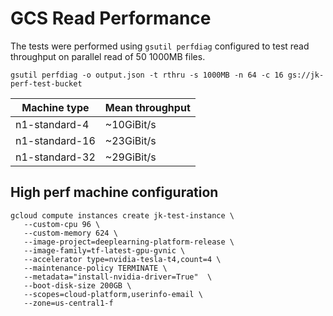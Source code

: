 # GCS Read Performance

The tests were performed using `gsutil perfdiag` configured to test read throughput on parallel read of 50 1000MB files.

```
gsutil perfdiag -o output.json -t rthru -s 1000MB -n 64 -c 16 gs://jk-perf-test-bucket 
```

|Machine type|Mean throughput|
|------------|---------------|
|n1-standard-4|~10GiBit/s|
|n1-standard-16|~23GiBit/s|
|n1-standard-32|~29GiBit/s|


## High perf machine configuration
```
gcloud compute instances create jk-test-instance \
   --custom-cpu 96 \
   --custom-memory 624 \
   --image-project=deeplearning-platform-release \
   --image-family=tf-latest-gpu-gvnic \
   --accelerator type=nvidia-tesla-t4,count=4 \
   --maintenance-policy TERMINATE \
   --metadata="install-nvidia-driver=True"  \
   --boot-disk-size 200GB \
   --scopes=cloud-platform,userinfo-email \
   --zone=us-central1-f
```
